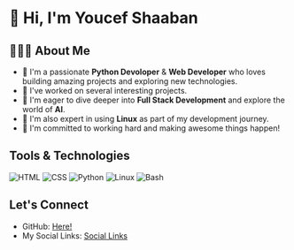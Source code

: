 # 👋 Hi, I'm Youcef Shaaban

## 👨🏻‍🎓 About Me

- 🚀 I'm a passionate **Python Devoloper** & **Web Developer** who loves building amazing projects and exploring new technologies.
- 🚀 I've worked on several interesting projects.  
- 🚀 I'm eager to dive deeper into **Full Stack Development** and explore the world of **AI**.
- 🚀 I'm also expert in using **Linux** as part of my development journey.
- 🚀 I'm committed to working hard and making awesome things happen!

##  Tools & Technologies
![HTML](https://img.shields.io/badge/HTML-E34F26?style=for-the-badge&logo=html5&logoColor=white)
![CSS](https://img.shields.io/badge/CSS-1572B6?style=for-the-badge&logo=css&logoColor=white)
![Python](https://img.shields.io/badge/Python-3776AB?style=for-the-badge&logo=python&logoColor=white)
![Linux](https://img.shields.io/badge/Linux-FCC624?style=for-the-badge&logo=linux&logoColor=black)
![Bash](https://img.shields.io/badge/Bash-121011?style=for-the-badge&logo=gnubash&logoColor=white)


##  Let's Connect

- GitHub: [Here!](https://github.com/youcefshaaban)
- My Social Links: [Social Links](https://youcefshaaban.github.io/social-links)
